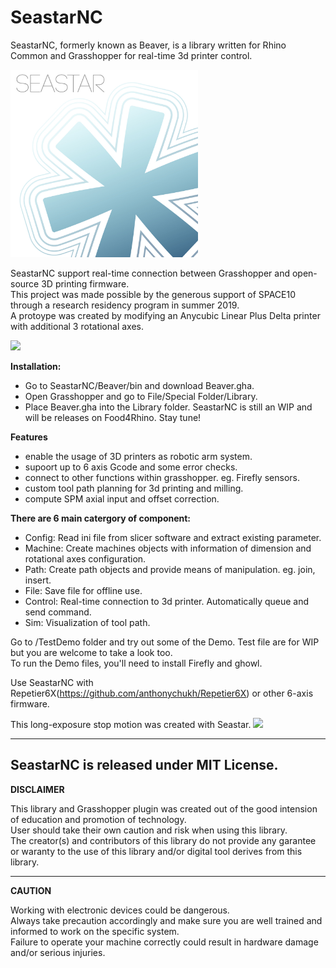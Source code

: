 # SeastarNC

SeastarNC, formerly known as Beaver, is a library written for Rhino Common and Grasshopper for real-time 3d printer control.  

<img src = "Beaver/Resources/photo/Seastar_1000.jpg" height = 300>

SeastarNC support real-time connection between Grasshopper and open-source 3D printing firmware.  
This project was made possible by the generous support of SPACE10 through a research residency program in summer 2019.  
A protoype was created by modifying an Anycubic Linear Plus Delta printer with additional 3 rotational axes.  

<img src = "Beaver/Resources/photo/AT0A3840.jpg" height = 800>
  
**Installation:**  
 * Go to SeastarNC/Beaver/bin and download Beaver.gha.  
 * Open Grasshopper and go to File/Special Folder/Library.
 * Place Beaver.gha into the Library folder.
SeastarNC is still an WIP and will be releases on Food4Rhino. Stay tune!  
  
**Features**  
 * enable the usage of 3D printers as robotic arm system.
 * supoort up to 6 axis Gcode and some error checks.
 * connect to other functions within grasshopper. eg. Firefly sensors.
 * custom tool path planning for 3d printing and milling.
 * compute SPM axial input and offset correction.
  
**There are 6 main catergory of component:**  
 * Config:   Read ini file from slicer software and extract existing parameter.  
 * Machine:  Create machines objects with information of dimension and rotational axes configuration.  
 * Path:     Create path objects and provide means of manipulation. eg. join, insert.  	
 * File:     Save file for offline use.  
 * Control:  Real-time connection to 3d printer. Automatically queue and send command.  
 * Sim:      Visualization of tool path.  

Go to /TestDemo folder and try out some of the Demo. Test file are for WIP but you are welcome to take a look too.  
To run the Demo files, you'll need to install Firefly and ghowl.  
  
Use SeastarNC with Repetier6X(https://github.com/anthonychukh/Repetier6X) or other 6-axis firmware.  
  
This long-exposure stop motion was created with Seastar.
<img src = "Beaver/Resources/photo/S10spin.gif" height = 600>

---
SeastarNC is released under MIT License.
---
**DISCLAIMER**  

This library and Grasshopper plugin was created out of the good intension of education and promotion of technology.  
User should take their own caution and risk when using this library.  
The creator(s) and contributors of this library do not provide any garantee or waranty to the use of this library and/or digital tool derives from this library.   
  

---
**CAUTION**  
  
Working with electronic devices could be dangerous.  
Always take precaution accordingly and make sure you are well trained and informed to work on the specific system.  
Failure to operate your machine correctly could result in hardware damage and/or serious injuries.  
